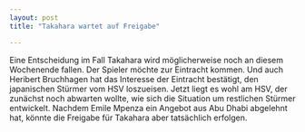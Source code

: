 ```yaml
---
layout: post
title: "Takahara wartet auf Freigabe"

---
```


Eine Entscheidung im Fall Takahara wird möglicherweise noch an diesem Wochenende fallen. Der Spieler möchte zur Eintracht kommen. Und auch Heribert Bruchhagen hat das Interesse der Eintracht bestätigt, den japanischen Stürmer vom HSV loszueisen. Jetzt liegt es wohl am HSV, der zunächst noch abwarten wollte, wie sich die Situation um restlichen Stürmer entwickelt. Nachdem Emile Mpenza ein Angebot aus Abu Dhabi abgelehnt hat, könnte die Freigabe für Takahara aber tatsächlich erfolgen.


